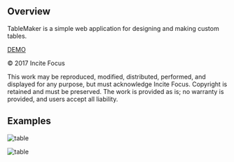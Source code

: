 ## Overview

TableMaker is a simple web application for designing and making custom tables.  

[DEMO](http://jw4rd.github.io/table)   

&copy; 2017 Incite Focus  

This work may be reproduced, modified, distributed, performed, and displayed for any purpose, but must acknowledge Incite Focus. Copyright is retained and must be preserved. The work is provided as is; no warranty is provided, and users accept all liability.

## Examples

![table](https://raw.github.com/jw4rd/table/master/img/table01.jpg)  

![table](https://raw.github.com/jw4rd/table/master/img/table02.jpg)  



